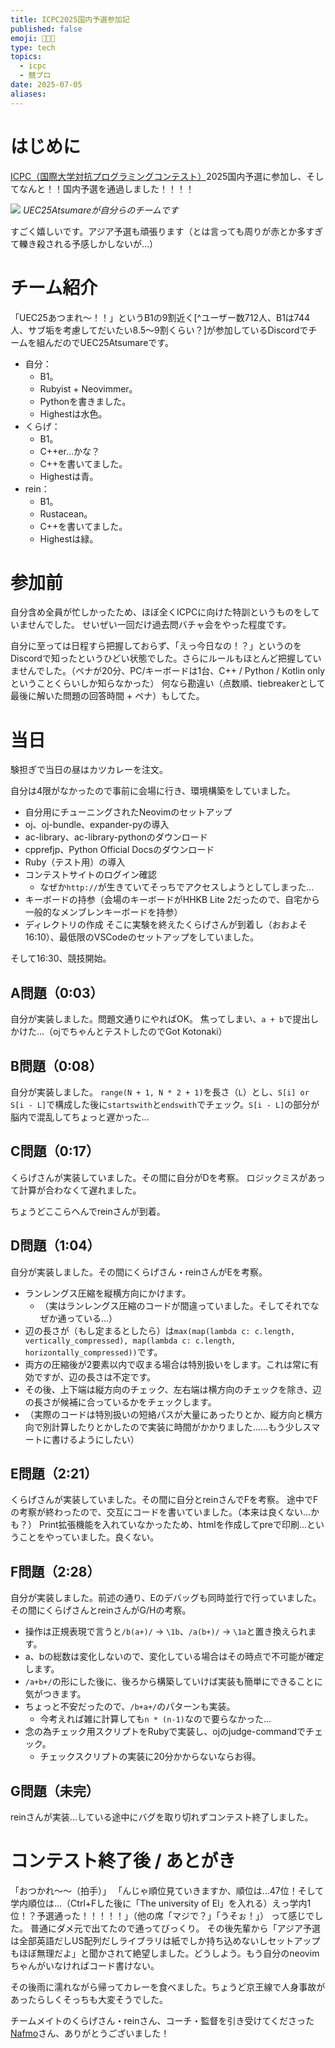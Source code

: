 ```yaml
---
title: ICPC2025国内予選参加記
published: false
emoji: 🧑‍🧑‍🧒
type: tech
topics:
  - icpc
  - 競プロ
date: 2025-07-05
aliases:
---
```

# はじめに
[ICPC（国際大学対抗プログラミングコンテスト）](https://icpc.jp/)2025国内予選に参加し、そしてなんと！！国内予選を通過しました！！！！

![](https://storage.googleapis.com/zenn-user-upload/fc872fe408e3-20250705.png)
*UEC25Atsumareが自分らのチームです*

すごく嬉しいです。アジア予選も頑張ります（とは言っても周りが赤とか多すぎて轢き殺される予感しかしないが…）

# チーム紹介
「UEC25あつまれ～！！」というB1の9割近く[^ユーザー数712人、B1は744人、サブ垢を考慮してだいたい8.5～9割くらい？]が参加しているDiscordでチームを組んだのでUEC25Atsumareです。

- 自分：
	- B1。
	- Rubyist + Neovimmer。
	- Pythonを書きました。
	- Highestは水色。
- くらげ：
	- B1。
	- C++er…かな？
	- C++を書いてました。
	- Highestは青。
- rein：
	- B1。
	- Rustacean。
	- C++を書いてました。
	- Highestは緑。

# 参加前

自分含め全員が忙しかったため、ほぼ全くICPCに向けた特訓というものをしていませんでした。
せいぜい一回だけ過去問バチャ会をやった程度です。

自分に至っては日程すら把握しておらず、「えっ今日なの！？」というのをDiscordで知ったというひどい状態でした。さらにルールもほとんど把握していませんでした。（ペナが20分、PC/キーボードは1台、C++ / Python / Kotlin onlyということくらいしか知らなかった）
何なら勘違い（点数順、tiebreakerとして最後に解いた問題の回答時間 + ペナ）もしてた。

# 当日
験担ぎで当日の昼はカツカレーを注文。

自分は4限がなかったので事前に会場に行き、環境構築をしていました。
- 自分用にチューニングされたNeovimのセットアップ
- oj、oj-bundle、expander-pyの導入
- ac-library、ac-library-pythonのダウンロード
- cpprefjp、Python Official Docsのダウンロード
- Ruby（テスト用）の導入
- コンテストサイトのログイン確認
	- なぜか`http://`が生きていてそっちでアクセスしようとしてしまった...
- キーボードの持参（会場のキーボードがHHKB Lite 2だったので、自宅から一般的なメンブレンキーボードを持参）
- ディレクトリの作成
そこに実験を終えたくらげさんが到着し（おおよそ16:10）、最低限のVSCodeのセットアップをしていました。

そして16:30、競技開始。
## A問題（0:03）
自分が実装しました。問題文通りにやればOK。
焦ってしまい、`a + b`で提出しかけた...（ojでちゃんとテストしたのでGot Kotonaki）
## B問題（0:08）
自分が実装しました。
`range(N + 1, N * 2 + 1)`を長さ（`L`）とし、`S[i] or S[i - L]`で構成した後に`startswith`と`endswith`でチェック。`S[i - L]`の部分が脳内で混乱してちょっと遅かった...
## C問題（0:17）
くらげさんが実装していました。その間に自分がDを考察。
ロジックミスがあって計算が合わなくて遅れました。

ちょうどここらへんでreinさんが到着。
## D問題（1:04）
自分が実装しました。その間にくらげさん・reinさんがEを考察。
- ランレングス圧縮を縦横方向にかけます。
	- （実はランレングス圧縮のコードが間違っていました。そしてそれでなぜか通っている...）
- 辺の長さが（もし定まるとしたら）は`max(map(lambda c: c.length, vertically_compressed), map(lambda c: c.length, horizontally_compressed))`です。
- 両方の圧縮後が2要素以内で収まる場合は特別扱いをします。これは常に有効ですが、辺の長さは不定です。
- その後、上下端は縦方向のチェック、左右端は横方向のチェックを除き、辺の長さが候補に合っているかをチェックします。
- （実際のコードは特別扱いの短絡パスが大量にあったりとか、縦方向と横方向で別計算したりとかしたので実装に時間がかかりました......もう少しスマートに書けるようにしたい）

## E問題（2:21）
くらげさんが実装していました。その間に自分とreinさんでFを考察。
途中でFの考察が終わったので、交互にコードを書いていました。（本来は良くない...かも？）
Print拡張機能を入れていなかったため、htmlを作成してpreで印刷...ということをやっていました。良くない。

## F問題（2:28）
自分が実装しました。前述の通り、Eのデバッグも同時並行で行っていました。
その間にくらげさんとreinさんがG/Hの考察。

- 操作は正規表現で言うと`/b(a+)/` -> `\1b`、`/a(b+)/` -> `\1a`と置き換えられます。
- a、bの総数は変化しないので、変化している場合はその時点で不可能が確定します。
- `/a+b+/`の形にした後に、後ろから構築していけば実装も簡単にできることに気がつきます。
- ちょっと不安だったので、`/b+a+/`のパターンも実装。
	- 今考えれば雑に計算しても`n * (n-1)`なので要らなかった...
- 念の為チェック用スクリプトをRubyで実装し、ojのjudge-commandでチェック。
	- チェックスクリプトの実装に20分かからないならお得。

## G問題（未完）
reinさんが実装...している途中にバグを取り切れずコンテスト終了しました。

# コンテスト終了後 / あとがき
「おつかれ～～（拍手）」
「んじゃ順位見ていきますか、順位は...47位！そして学内順位は...（Ctrl+Fした後に「The university of El」を入れる）えっ学内1位！？予選通った！！！！！」（他の席「マジで？」「うそぉ！」）
って感じでした。
普通にダメ元で出てたので通ってびっくり。
その後先輩から「アジア予選は全部英語だしUS配列だしライブラリは紙でしか持ち込めないしセットアップもほぼ無理だよ」と聞かされて絶望しました。どうしよう。もう自分のneovimちゃんがいなければコード書けない。

その後雨に濡れながら帰ってカレーを食べました。ちょうど京王線で人身事故があったらしくそっちも大変そうでした。

チームメイトのくらげさん・reinさん、コーチ・監督を引き受けてくださった[Nafmo](https://x.com/Nafmo2)さん、ありがとうございました！
